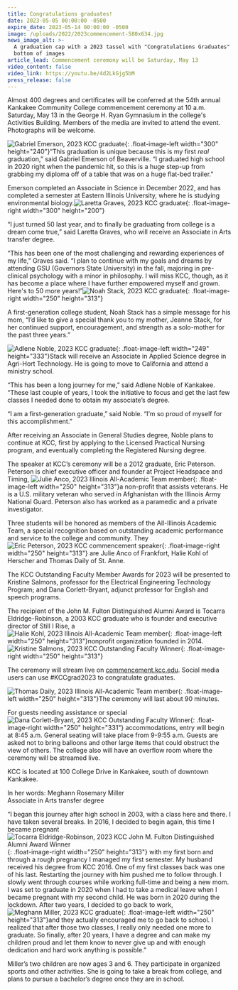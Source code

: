 ```yaml
---
title: Congratulations graduates!
date: 2023-05-05 00:00:00 -0500
expire_date: 2023-05-14 00:00:00 -0500
image: /uploads/2022/2023commencement-580x634.jpg
news_image_alt: >-
  A graduation cap with a 2023 tassel with "Congratulations Graduates" text on
  bottom of images
article_lead: Commencement ceremony will be Saturday, May 13
video_content: false
video_link: https://youtu.be/4d2LkGjg5bM
press_release: false
---
```

Almost 400 degrees and certificates will be conferred at the 54th annual Kankakee Community College commencement ceremony at 10 a.m. Saturday, May 13 in the George H. Ryan Gymnasium in the college's Activities Building. Members of the media are invited to attend the event. Photographs will be welcome.

![Gabriel Emerson, 2023 KCC graduate](/uploads/2022/gabriel-emerson300x240.jpg "Gabriel Emerson, 2023 KCC graduate"){: .float-image-left width="300" height="240"}“This graduation is unique because this is my first *real* graduation,” said Gabriel Emerson of Beaverville. “I graduated high school in 2020 right when the pandemic hit, so this is a huge step-up from grabbing my diploma off of a table that was on a huge flat-bed trailer.”

Emerson completed an Associate in Science in December 2022, and has completed a semester at Eastern Illinois University, where he is studying environmental biology.![Laretta Graves, 2023 KCC graduate](/uploads/2022/laretta-graves300x200.jpg "Laretta Graves, 2023 KCC graduate"){: .float-image-right width="300" height="200"}

“I just turned 50 last year, and to finally be graduating from college is a dream come true,” said Laretta Graves, who will receive an Associate in Arts transfer degree.

“This has been one of the most challenging and rewarding experiences of my life,” Graves said. “I plan to continue with my goals and dreams by attending GSU (Governors State University) in the fall, majoring in pre-clinical psychology with a minor in philosophy. I will miss KCC, though, as it has become a place where I have further empowered myself and grown. Here's to 50 more years!”![Noah Stack, 2023 KCC graduate](/uploads/2022/noah-stack250x313.jpg "Noah Stack, 2023 KCC graduate"){: .float-image-right width="250" height="313"}

A first-generation college student, Noah Stack has a simple message for his mom, “I’d like to give a special thank you to my mother, Jeanne Stack, for her continued support, encouragement, and strength as a solo-mother for the past three years.”

![Adlene Noble, 2023 KCC graduate](/uploads/2022/adlene-noble250x333.jpg "Adlene Noble, 2023 KCC graduate"){: .float-image-left width="249" height="333"}Stack will receive an Associate in Applied Science degree in Agri-Hort Technology. He is going to move to California and attend a ministry school.

“This has been a long journey for me,” said Adlene Noble of Kankakee. “These last couple of years, I took the initiative to focus and get the last few classes I needed done to obtain my associate’s degree.

“I am a first-generation graduate,” said Noble. “I’m so proud of myself for this accomplishment.”

After receiving an Associate in General Studies degree, Noble plans to continue at KCC, first by applying to the Licensed Practical Nursing program, and eventually completing the Registered Nursing degree.

The speaker at KCC’s ceremony will be a 2012 graduate, Eric Peterson. Peterson is chief executive officer and founder at Project Headspace and Timing, ![Julie Anco, 2023 Illinois All-Academic Team member](/uploads/2022/julie-anco250x313.jpg "Julie Anco, 2023 Illinois All-Academic Team member"){: .float-image-left width="250" height="313"}a non-profit that assists veterans. He is a U.S. military veteran who served in Afghanistan with the Illinois Army National Guard. Peterson also has worked as a paramedic and a private investigator.

Three students will be honored as members of the All-Illinois Academic Team, a special recognition based on outstanding academic performance and service to the college and community. They![Eric Peterson, 2023 KCC commencement speaker](/uploads/2022/eric-peterson-grad-speaker-2023-250x313.jpg "Eric Peterson, 2023 KCC commencement speaker"){: .float-image-right width="250" height="313"} are Julie Anco of Frankfort, Halie Kohl of Herscher and Thomas Daily of St. Anne.

The KCC Outstanding Faculty Member Awards for 2023 will be presented to Kristine Salmons, professor for the Electrical Engineering Technology Program; and Dana Corlett-Bryant, adjunct professor for English and speech programs.

The recipient of the John M. Fulton Distinguished Alumni Award is Tocarra Eldridge-Robinson, a 2003 KCC graduate who is founder and executive director of Still I Rise, a ![Halie Kohl, 2023 Illinois All-Academic Team member](/uploads/2022/halie-kohl250x313.jpg "Halie Kohl, 2023 Illinois All-Academic Team member"){: .float-image-left width="250" height="313"}nonprofit organization founded in 2014.![Kristine Salmons, 2023 KCC Outstanding Faculty Winner](/uploads/2022/kristine-salmons250x313-1.jpg "Kristine Salmons, 2023 KCC Outstanding Faculty Winner"){: .float-image-right width="250" height="313"}

The ceremony will stream live on [commencement.kcc.edu](https://commencement.kcc.edu/). Social media users can use \#KCCgrad2023 to congratulate graduates.

![Thomas Daily, 2023 Illinois All-Academic Team member](/uploads/2022/thomas-daily250x313.jpg "Thomas Daily, 2023 Illinois All-Academic Team member"){: .float-image-left width="250" height="313"}The ceremony will last about 90 minutes.

For guests needing assistance or special![Dana Corlett-Bryant, 2023 KCC Outstanding Faculty Winner](/uploads/2022/dana-corlett-bryant250x331.jpg "Dana Corlett-Bryant, 2023 KCC Outstanding Faculty Winner"){: .float-image-right width="250" height="331"} accommodations, entry will begin at 8:45 a.m. General seating will take place from 9-9:55 a.m. Guests are asked not to bring balloons and other large items that could obstruct the view of others. The college also will have an overflow room where the ceremony will be streamed live.

KCC is located at 100 College Drive in Kankakee, south of downtown Kankakee.

In her words: Meghann Rosemary Miller<br>Associate in Arts transfer degree

“I began this journey after high school in 2003, with a class here and there. I have taken several breaks. In 2016, I decided to begin again, this time I became pregnant![Tocarra Eldridge-Robinson, 2023 KCC John M. Fulton Distinguished Alumni Award Winner](/uploads/2022/tocarra-eldridge-robinson250x313.jpg "Tocarra Eldridge-Robinson, 2023 KCC John M. Fulton Distinguished Alumni Award Winner"){: .float-image-right width="250" height="313"} with my first born and through a rough pregnancy I managed my first semester. My husband received his degree from KCC 2016. One of my first classes back was one of his last. Restarting the journey with him pushed me to follow through. I slowly went through courses while working full-time and being a new mom. I was set to graduate in 2020 when I had to take a medical leave when I became pregnant with my second child. He was born in 2020 during the lockdown. After two years, I decided to go back to work, ![Meghann Miller, 2023 KCC graduate](/uploads/2022/meghann-miller250x313.jpg "Meghann Miller, 2023 KCC graduate"){: .float-image-left width="250" height="313"}and they actually encouraged me to go back to school. I realized that after those two classes, I really only needed one more to graduate. So finally, after 20 years, I have a degree and can make my children proud and let them know to never give up and with enough dedication and hard work anything is possible.”

Miller’s two children are now ages 3 and 6. They participate in organized sports and other activities. She is going to take a break from college, and plans to pursue a bachelor’s degree once they are in school.
